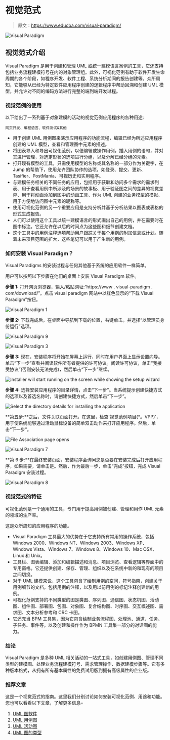 # 视觉范式

> 原文：<https://www.educba.com/visual-paradigm/>

![Visual Paradigm](img/e149e7eca98c66d98f4842d6f181cdfe.png)



## 视觉范式介绍

Visual Paradigm 是用于创建和管理 UML 或统一建模语言案例的工具，它还支持包括业务流程建模符号在内的对象管理组。此外，可视化范例有助于软件开发生命周期的各个阶段，如程序开发、软件工程、系统分析期间的报告创建等。众所周知，它能够从已经为特定软件应用程序创建的逻辑程序中帮助回溯和创建 UML 模型，并允许对不同的编码方法进行完整的端到端开发过程。

### 视觉范例的使用

以下给出了一系列基于对象建模的活动的视觉范例应用程序的各种用途:

<small>网页开发、编程语言、软件测试&其他</small>

*   用于创建 UML 用例图来演示应用程序的功能流程，编辑已经为所述应用程序创建的 UML 模型，查看和管理图中元素的描述。
*   将图表导入和导出可视化范例，以便编辑或操作用例，插入用例的语句，并对其进行管理，对选定形状的选项进行分组，以及分解已经分组的元素。
*   打开现有模型的工具，只需使用模型的名称或其名称的一部分作为关键字，在 Jump 的帮助下，使用允许团队协作的选项，如登录、提交、更新、Tasifier、PostMania、可视历史和实用程序。
*   与建模任务相关的不同任务的应用，包括用于获取和访问多个需求的需求列表、用于查看用例中所涉及的场景的故事板、用于验证图之间的差异的视觉差异、用于将动画添加到图中的动画工具、作为 UML 创建的业务模型的模拟、用于方便地访问图中元素的昵称等。
*   使用可视化范例的另一个重要应用是支持分析并基于分析结果以图表或表格的形式生成报告。
*   人们可以使用这个工具以统一建模语言的形式画出自己的用例，并在需要时在图中标注。它还允许在以后的时间点为这些图和细节创建文档。
*   这个工具中的用例注释选项帮助用户跟踪关于每个用例的附加信息或计划。随着未来项目范围的扩大，这些笔记可以用于产生新的用例。

### 如何安装 Visual Paradigm？

Visual Paradigms 的安装过程与任何其他基于系统的应用软件一样简单。

用户可以按照以下步骤在他们的桌面上安装 Visual Paradigm 软件。

**步骤 1:** 打开网页浏览器，输入/粘贴网址:“https://www . visual-paradigm . com/download/”。点击 visual paradigm 网站中以红色显示的“下载 Visual Paradigm”按钮。

![Visual Paradigm 1](img/6b7742015f7f57d1b2670a342f8c3eee.png)



**步骤 2:** 下载完成后，在桌面中导航到下载的位置，右键单击。并选择“以管理员身份运行”选项。

![Visual Paradigm 9](img/58d8fed7b19e327ba9f16e14b8037df0.png)



![Visual Paradigm 3](img/04fcd56d6b32e9ffe0a4c703da4684f2.png)



**步骤 3:** 现在，安装程序将开始在屏幕上运行，同时在用户界面上显示设置向导。单击“下一步”查看并阅读软件所有者提供的许可协议。阅读许可协议，单击“我接受协议”(否则安装无法完成)，然后单击“下一步”继续。

![installer will start running on the screen while showing the setup wizard](img/8f316b1be19ad8024445fed94f3b3e05.png)



**步骤 4:** 选择安装应用程序的目录详情，点击“下一步”。当系统提示创建快捷方式的选项以及首选名称时，请创建快捷方式，然后单击“下一步”。

![Select the directory details for installing the application](img/9658558aac2eb47464f8b60f0a8d1fb4.png)



**第五步:**之后，文件关联页面打开。在这里，检查'视觉范例项目(*。VPP)’，用于使系统能够通过活动鼠标设备的简单双击动作来打开应用程序。然后，单击“下一步”。

![File Association page opens](img/c1ff38491185ed1d7016d9d8d6e35ec5.png)



![Visual Paradigm 7](img/e4d637e89aa9ce85d1bd7a93164e9bcd.png)



**第 6 步:**在最终安装页面，安装程序会询问您是否要在安装完成后打开应用程序，如果需要，请单击是。然后，作为最后一步，单击“完成”按钮，完成 Visual Paradigm 安装过程。

![Visual Paradigm 8](img/67e7ed4991e8cfceffe95c3cccb71e50.png)



### 视觉范式的特征

可视化范例是一个通用的工具，专门用于提高用例被创建、管理和用作 UML 元素的领域的生产率。

这是众所周知的应用程序的功能。

*   Visual Paradigm 工具最大的优势在于它支持所有常用的操作系统，包括 Windows 2000、Windows NT、Windows 2003、Windows XP、Windows Vista、Windows 7、Windows 8、Windows 10、Mac OSX、Linux 和 Unix。
*   工具栏、图表编辑、添加和编辑描述和消息、项目浏览、查看逻辑等界面中的专用窗格。它还提供创建、保存、管理、组织以及在系统中新的和现有的项目之间切换。
*   对于 UML 建模来说，这个工具包含了绘制用例的空间，符号指南，创建关于用例细节的文档，包括用例的注释，以及用以前用例的标记注释创建新的用例。
*   可视化范例支持的不同类型的图是类图、序列图、通信图、状态机图、活动图、组件图、部署图、包图、对象图、复合结构图、时序图、交互概述图、需求图、文本分析参考和 CRC 卡图。
*   它还充当 BPM 工具集，因为它包含绘制业务流程图、处理池、通道、任务、子任务、事件等，以及创建和操作作为 BPMN 工具集一部分的对话图的能力。

### 结论

Visual Paradigm 是多种 UML 相关活动的一站式工具，如创建用例图、管理不同类型的建模图、处理业务流程建模符号、需求管理操作、数据建模步骤等。它有多种版本格式，从拥有所有基本属性的免费试用版到拥有高级属性的企业版。

### 推荐文章

这是一个视觉范式的指南。这里我们分别讨论如何安装可视化范例、用途和功能。您也可以看看以下文章，了解更多信息–

1.  [UML 图软件](https://www.educba.com/uml-diagram-softwares/)
2.  [UML 用例图](https://www.educba.com/uml-use-case-diagram/)
3.  [UML 活动图](https://www.educba.com/uml-activity-diagram/)
4.  [UML 图的类型](https://www.educba.com/types-of-uml-diagrams/)





